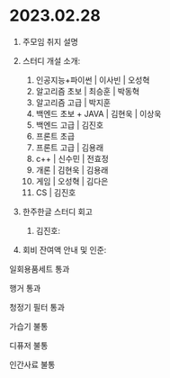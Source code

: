 # 2023.02.28

1. 주모임 취지 설명
2. 스터디 개설 소개: 
    1. 인공지능+파이썬 | 이사빈 | 오성혁
    2. 알고리즘 초보 | 최승훈 | 박동혁
    3. 알고리즘 고급 | 박지훈
    4. 백엔드 초보 + JAVA | 김현욱 | 이상욱 
    5. 백엔드 고급 | 김진호
    6. 프론트 초급
    7. 프론트 고급 | 김용래 
    8. c++ | 신수민 | 전효정
    9. 개론  | 김현욱 | 김용래
    10. 게임 |  오성혁 | 김다은
    11. CS | 김진호
    
3. 한주한글 스터디 회고
    1. 김진호:
4. 회비 잔여액 안내 및 인준:

일회용품세트  통과

행거 통과

청정기 필터 통과

가습기 불통

디퓨저 불통

인간사료 불통
